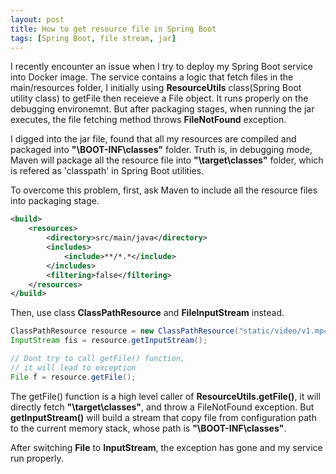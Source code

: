 ```yaml
---
layout: post
title: How to get resource file in Spring Boot
tags: [Spring Boot, file stream, jar]
---
```


I recently encounter an issue when I try to deploy my Spring Boot service into Docker image. The service contains a logic that fetch files in the main/resources folder, I initially using **ResourceUtils** class(Spring Boot utility class) to getFile then receieve a File object. It runs properly on the debugging environemnt. But after packaging stages, when running the jar executes, the file fetching method throws **FileNotFound** exception. 

I digged into the jar file, found that all my resources are compiled and packaged into **"\BOOT-INF\classes\"** folder. Truth is, in debugging mode, Maven will package all the resource file into **"\target\classes\"** folder, which is refered as 'classpath' in Spring Boot utilities.

To overcome this problem, first, ask Maven to include all the resource files into packaging stage.

```xml
<build>
    <resources>
        <directory>src/main/java</directory>
        <includes>
            <include>**/*.*</include>
        </includes>
        <filtering>false</filtering>
    </resources>
</build>
```

Then, use class **ClassPathResource** and **FileInputStream** instead.

```java
ClassPathResource resource = new ClassPathResource("static/video/v1.mp4");
InputStream fis = resource.getInputStream();

// Dont try to call getFile() function, 
// it will lead to exception
File f = resource.getFile();
```

The getFile() function is a high level caller of **ResourceUtils.getFile()**, it will directly fetch **"\target\classes\"**, and throw a FileNotFound exception. But **getInputStream()** will build a stream that copy file from configuration path to the current memory stack, whose path is **"\BOOT-INF\classes\"**.

After switching **File** to **InputStream**, the exception has gone and my service run properly.